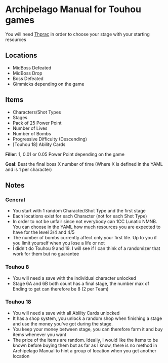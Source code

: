 # Archipelago Manual for Touhou games
You will need [Thprac](https://github.com/touhouworldcup/thprac) in order to choose your stage with your starting resources

## Locations
* MidBoss Defeated
* MidBoss Drop
* Boss Defeated
* Gimmicks depending on the game

## Items
* Characters/Shot Types
* Stages
* Pack of 25 Power Point
* Number of Lives
* Number of Bombs
* Progressive Difficulty (Descending)
* [Touhou 18] Ability Cards

**Filler**: 1, 0.01 or 0.05 Power Point depending on the game

**Goal**: Beat the final boss X number of time (Where X is defined in the YAML and is 1 per character)

## Notes
### General
* You start with 1 random Character/Shot Type and the first stage
* Each locations exist for each Character (not for each Shot Type)
* In order to not be unfair since not everybody can 1CC Lunatic NMNB. You can choose in the YAML how much resources you are expected to have for the level 3/4 and 4/5
* The number of bombs currently affect only your first life. Up to you if you limit yourself when you lose a life or not
* I didn't do Touhou 9 and 19. I will see if I can think of a randomizer that work for them but no guarantee

### Touhou 8
* You will need a save with the individual character unlocked
* Stage 6A and 6B both count has a final stage, the number max of Ending to get can therefore be 8 (2 per Team)

### Touhou 18
* You will need a save with all Ablilty Cards unlocked
* It has a shop system, you unlock a random shop when finishing a stage and use the money you've got during the stage. 
* You keep your money between stage, you can therefore farm it and buy items whenever you want
* The price of the items are random. Ideally, I would like the items to be known before buying them but as far as I know, there is no method in Archipelago Manual to hint a group of location when you get another location